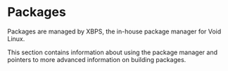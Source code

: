 # Packages

Packages are managed by XBPS, the in-house package manager for Void Linux.

This section contains information about using the package manager and pointers
to more advanced information on building packages.
